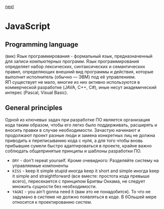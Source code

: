 <a href="02.md">next</a>

<h1>
JavaScript
</h1>

<h2>
Programming language
</h2>

<div>
(вик) Язык программирования - формальный язык, предназначенный для записи компьютерных программ.
Язык программирования определяет набор лексических, синтаксических и семантических правил,
определяющих внешний вид программы и действия, которые выполнит исполнитель (обычно — ЭВМ) под её управлением.
</div>

<div>
ЯП существует не мало, многие из них активно используются в коммерческой разработке (JAVA, C++, C#),
иные несут академический интерес (Pascal, Visual Basic).
</div>

<h2>
General principles
</h2>

<div>
Одной из ключевых задач при разработке ПО является организация кода таким образом,
чтобы его легко было поддерживать, расширять и вносить правки в случае необходимости.
Зачастую начинают и продолжают проект разные люди и замена конкретных лиц не должна приводить к переписыванию кода с нуля,
а для того чтобы вновь прибывшие сумели быстро адаптироваться в проекте, крайне важно соблюдать общепринятые принципы и шаблоны разработки ПО.
</div>

<ul>
<li>
<code>DRY</code> - don’t repeat yourself. Кроме очевидного: Разделяйте систему на управляемые компоненты
</li>
<li>
<code>KISS</code> - keep it simple stupid иногда keep it short and simple иногда keep it simple and straightforward
(все вместе: простота кода превыше всего), пересекается с принципом Бритвы Оккама, не следует множить сущности без необходимости.
</li>
<li>
<code>YAGNI</code> - you ain’t gonna need it (вам это не понадобится).
То что не задумано в системе не должно появляться в коде. В бОльшей мере относится к проектированию систем.
</li>
</ul>